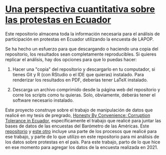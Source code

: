 # [Una perspectiva cuantitativa sobre las protestas en Ecuador](https://elquantificador.blog/post/valores/perspectiva-cuantitativa-protestas-ecuador/)

Este repositorio almacena toda la información necesaria para el análisis de participación en protestas en Ecuador utilizando la encuesta de LAPOP.

Se ha hecho un esfuerzo para que descargando o haciendo una copia del repositorio, los resultados sean completamente reproducibles. Si quieres replicar el análisis, hay dos opciones para que lo puedas hacer:

1. Hacer una "copia" del repositorio y descargarlo en tu computador, si tienes Git y R (con RStudio o el IDE que quieras) instalado. Para renderizar los resultados en PDF, deberías tener LaTeX instalado.

2. Descarga un archivo comprimido desde la página web del repositorio y corre los scripts como tu quieras. Solo, obviamente, deberás tener el software necesario instalado.

Este proyecto construye sobre el trabajo de manipulación de datos que realicé en my tesis de pregrado, [Honesty By Convenience: Corruption Tolerance in Ecuador](https://daniel-ec.netlify.app/research.html), específicamente el trabajo que realicé para juntar las bases de datos de las encuestas del Barómetro de las Américas. Este [repositorio](https://github.com/dsanchezp18/hbc-prelim) y [este otro](https://github.com/dsanchezp18/hbc-v2) incluye una parte de los procesos que realicé para ese trabajo, y parte de lo que utilizo en este repositorio para mi análisis de los datos sobre protestas en el país. Para este trabajo, parto de lo que hice en ese momento para agregar los datos de la encuesta realizada en 2021. 

